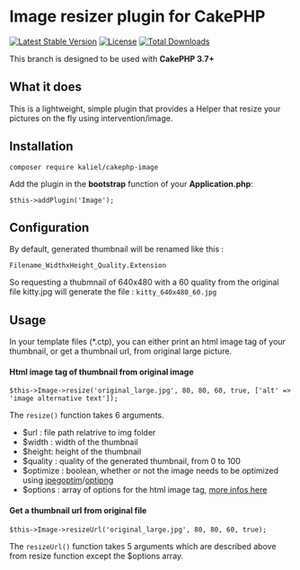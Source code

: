 # Image resizer plugin for CakePHP
[![Latest Stable Version](https://poser.pugx.org/kaliel/cakephp-image/v/stable)](https://packagist.org/packages/kaliel/cakephp-image)
[![License](https://poser.pugx.org/kaliel/cakephp-image/license)](https://packagist.org/packages/kaliel/cakephp-image)
[![Total Downloads](https://poser.pugx.org/kaliel/cakephp-image/downloads)](https://packagist.org/packages/kaliel/cakephp-image)

This branch is designed to be used with **CakePHP 3.7+**

## What it does

This is a lightweight, simple plugin that provides a Helper that resize your pictures on the fly using intervention/image.

## Installation

```
composer require kaliel/cakephp-image
```

Add the plugin in the **bootstrap** function of your **Application.php**:
```
$this->addPlugin('Image');
```

## Configuration

By default, generated thumbnail will be renamed like this :

```Filename_WidthxHeight_Quality.Extension```

So requesting a thubmnail of 640x480 with a 60 quality from the original file kitty.jpg will generate the file :
```kitty_640x480_60.jpg```


## Usage

In your template files (*.ctp), you can either print an html image tag of your thumbnail, or get a thumbnail url, from original large picture.

#### Html image tag of thumbnail from original image
```
$this->Image->resize('original_large.jpg', 80, 80, 60, true, ['alt' => 'image alternative text']);
```

The `resize()` function takes 6 arguments.
* $url : file path relatrive to img folder
* $width : width of the thumbnail
* $height: height of the thumbnail
* $quality : quality of the generated thumbnail, from 0 to 100
* $optimize : boolean, whether or not the image needs to be optimized using [jpegoptim](http://freshmeat.sourceforge.net/projects/jpegoptim)/[optipng](http://optipng.sourceforge.net/)
* $options : array of options for the html image tag, [more infos here](https://book.cakephp.org/3.0/en/views/helpers/html.html#linking-to-images)

#### Get a thumbnail url from original file

```
$this->Image->resizeUrl('original_large.jpg', 80, 80, 60, true);
```
The `resizeUrl()` function takes 5 arguments which are described above from resize function except the $options array.
